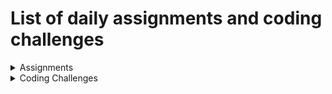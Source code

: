 # List of daily assignments and coding challenges

<details>

<summary>Assignments</summary>
    
## List of assignment links

1. [Simple webpage](https://github.com/anantakrroy/FullStackWebDevelopment/tree/master/assignments/week01/day5/solution.html)
2. [HTML `table` and `input` tags](https://github.com/anantakrroy/FullStackWebDevelopment/blob/master/assignments/week02/day1/solution.html)
3. [Simple webpage using custom CSS](https://github.com/anantakrroy/FullStackWebDevelopment/tree/master/assignments/week02/day5)
4. [Multi page website design using Bootstrap 4](https://github.com/anantakrroy/FullStackWebDevelopment/tree/master/assignments/week03/day1)
5. [Function to print even numbers](https://github.com/anantakrroy/FullStackWebDevelopment/blob/master/assignments/week03/day2/solution.js)
6. [Multiplication table of 5](https://github.com/anantakrroy/FullStackWebDevelopment/blob/master/assignments/week03/day3/solution.js)
7. [Check if element exists in given array](https://github.com/anantakrroy/FullStackWebDevelopment/blob/master/assignments/week03/day4/solution.js)
8. [Listen for mouse click on `button` in DOM tree](https://github.com/anantakrroy/FullStackWebDevelopment/tree/master/assignments/week03/day5)
9. [JS Calculator using JS DOM manipulation]()

</details>

<details>
<summary>Coding Challenges</summary>

## List of coding challenge links

1. [Simple login page using Bootstrap 4](https://github.com/anantakrroy/FullStackWebDevelopment/blob/master/coding-challenges/week03/day1/loginTry.html)
2. [Check if given input is a palindrome](https://github.com/anantakrroy/FullStackWebDevelopment/blob/master/coding-challenges/week03/day2/solution.js)
3. [Filter out players from an array according to their rankings](https://github.com/anantakrroy/FullStackWebDevelopment/blob/master/coding-challenges/week03/day4/solution.js)
4. [Create a table for squares of numbers 1-10 using JS DOM manipulation](https://github.com/anantakrroy/FullStackWebDevelopment/blob/master/coding-challenges/week03/day5/tableCreate.js)

</details>

